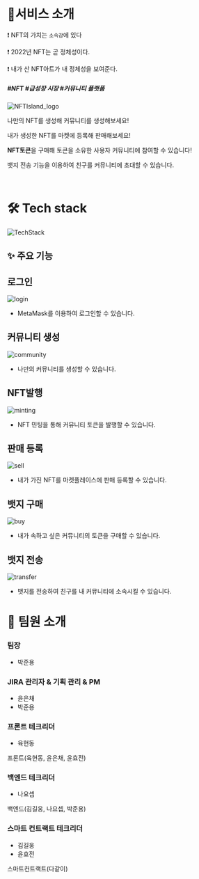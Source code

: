 # 📙서비스 소개

❗️ NFT의 가치는 `소속감`에 있다

❗️ 2022년 NFT는 곧 정체성이다.

❗️ 내가 산 NFT아트가 내 정체성을 보여준다.

<h5> #NFT #급성장 시장 #커뮤니티 플랫폼  </h5>

![NFTIsland_logo](README.assets/logo.png)   

나만의 NFT를 생성해 커뮤니티를 생성해보세요!

내가 생성한 NFT를 마켓에 등록해 판매해보세요!

**NFT토큰**을 구매해 토큰을 소유한 사용자 커뮤니티에 참여할 수 있습니다!

뱃지 전송 기능을 이용하여 친구를 커뮤니티에 초대할 수 있습니다.

<br>

# 🛠 Tech stack

![TechStack](output/Output.assets/pjt2-16475660018494.png)

## ✨ 주요 기능

## 로그인
![login](README.assets/로그인.gif)
- MetaMask를 이용하여 로그인할 수 있습니다.

## 커뮤니티 생성
![community](README.assets/커뮤니티생성.gif)
- 나만의 커뮤니티를 생성할 수 있습니다.

## NFT발행
![minting](README.assets/NFT발행.gif)
- NFT 민팅을 통해 커뮤니티 토큰을 발행할 수 있습니다.

## 판매 등록
![sell](README.assets/판매등록.gif)
- 내가 가진 NFT를 마켓플레이스에 판매 등록할 수 있습니다.

## 뱃지 구매
![buy](README.assets/뱃지구매.gif)
- 내가 속하고 싶은 커뮤니티의 토큰을 구매할 수 있습니다.

## 뱃지 전송
![transfer](README.assets/뱃지전송.gif)
- 뱃지를 전송하여 친구를 내 커뮤니티에 소속시킬 수 있습니다.



# 🌟 팀원 소개

### 팀장

- 박준용

### JIRA 관리자 & 기획 관리 & PM

- 윤은채
- 박준용

### 프론트 테크리더

- 육현동

프론트(육현동, 윤은채, 윤효전)

### 백엔드 테크리더

- 나요셉

백엔드(김길웅, 나요셉, 박준용)

### 스마트 컨트랙트 테크리더

- 김길웅
- 윤효전

스마트컨트랙트(다같이)

